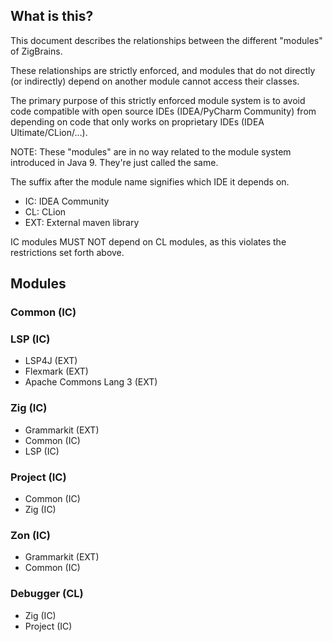 ## What is this?
This document describes the relationships between the different "modules" of ZigBrains.

These relationships are strictly enforced, and modules that do not directly (or indirectly) depend on another
module cannot access their classes.

The primary purpose of this strictly enforced module system is to avoid code compatible with open source IDEs (IDEA/PyCharm Community)
from depending on code that only works on proprietary IDEs (IDEA Ultimate/CLion/...).

NOTE: These "modules" are in no way related to the module system introduced in Java 9. They're just called the same.

The suffix after the module name signifies which IDE it depends on.

- IC: IDEA Community
- CL: CLion
- EXT: External maven library

IC modules MUST NOT depend on CL modules, as this violates the restrictions set forth above.

## Modules

### Common (IC)

### LSP (IC)
- LSP4J (EXT)
- Flexmark (EXT)
- Apache Commons Lang 3 (EXT)

### Zig (IC)
- Grammarkit (EXT)
- Common (IC)
- LSP (IC)

### Project (IC)
- Common (IC)
- Zig (IC)

### Zon (IC)
- Grammarkit (EXT)
- Common (IC)

### Debugger (CL)
- Zig (IC)
- Project (IC)